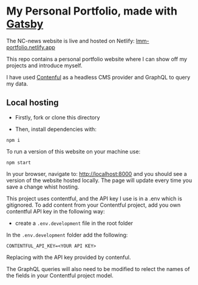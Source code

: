 # My Personal Portfolio, made with [Gatsby](https://www.gatsbyjs.com)

The NC-news website is live and hosted on Netlify:
[lmm-portfolio.netlify.app](https://lmm-portfolio.netlify.app)

This repo contains a personal portfolio website where I can show off my projects and introduce myself.

I have used [Contenful](https://www.contentful.com) as a headless CMS provider and GraphQL to query my data.

## Local hosting

- Firstly, fork or clone this directory

- Then, install dependencies with:

```
npm i
```

To run a version of this website on your machine use:

```
npm start
```

In your browser, navigate to: [http://localhost:8000](http://localhost:8000) and you should see a version of the website hosted locally. The page will update every time you save a change whist hosting.

This project uses contentful, and the API key I use is in a .env which is gitignored. 
To add content from your Contentful project, add you own contentful API key in the following way: 

- create a `.env.development` file in the root folder

In the `.env.development` folder add the following:

```
CONTENTFUL_API_KEY=<YOUR API KEY>
```
Replacing <YOUR API KEY> with the API key provided by contenful. 
  
The GraphQL queries will also need to be modified to relect the names of the fields in your Contentful project model.

